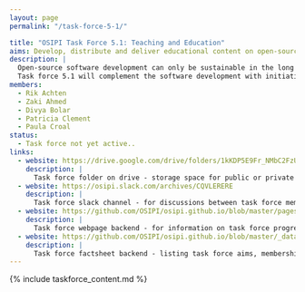 ```yaml
---
layout: page
permalink: "/task-force-5-1/"

title: "OSIPI Task Force 5.1: Teaching and Education"
aims: Develop, distribute and deliver educational content on open-source perfusion software. 
description: |
  Open-source software development can only be sustainable in the long run when paired with educational initiatives to ensure that the target audience is aware that it exists, what it can do, and how it should be used. 
  Task force 5.1 will complement the software development with initiatives on teaching and education including online tutorials, powerpoint presentation and training courses.
members:
  - Rik Achten
  - Zaki Ahmed
  - Divya Bolar
  - Patricia Clement
  - Paula Croal
status:
  - Task force not yet active..
links:
  - website: https://drive.google.com/drive/folders/1kKDP5E9Fr_NMbC2FzUSPDyxJAdEQtiZv
    description: |
      Task force folder on drive - storage space for public or private documents developed by the task force.
  - website: https://osipi.slack.com/archives/CQVLERERE
    description: |
      Task force slack channel - for discussions between task force members.
  - website: https://github.com/OSIPI/osipi.github.io/blob/master/pages/pages-root-folder/task-force-5-1.md
    description: |
      Task force webpage backend - for information on task force progress and links to public resources.
  - website: https://github.com/OSIPI/osipi.github.io/blob/master/_data/tf/tf_5_1.yml
    description: |
      Task force factsheet backend - listing task force aims, membership, status, etc.  
---
```


{% include taskforce_content.md %}
